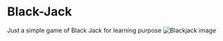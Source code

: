 # Black-Jack
Just a simple game of Black Jack for learning purpose
![Blackjack image](https://user-images.githubusercontent.com/68248054/120509541-3791b380-c38e-11eb-9fbe-4b2a13b7a743.jpg)
